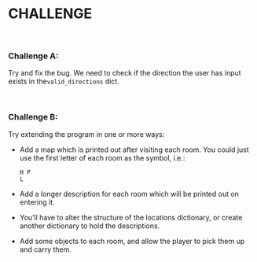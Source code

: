 CHALLENGE
=========

 

### **Challenge A:**

Try and fix the bug. We need to check if the direction the user has input exists
in the`valid_directions` dict.

 

### **Challenge B:**

Try extending the program in one or more ways:

-   Add a map which is printed out after visiting each room. You could just use
    the first letter of each room as the symbol, i.e.:

    `H P`  
    `L`

-   Add a longer description for each room which will be printed out on entering
    it.

-   You’ll have to alter the structure of the locations dictionary, or create
    another dictionary to hold the descriptions.

-   Add some objects to each room, and allow the player to pick them up and
    carry them.
